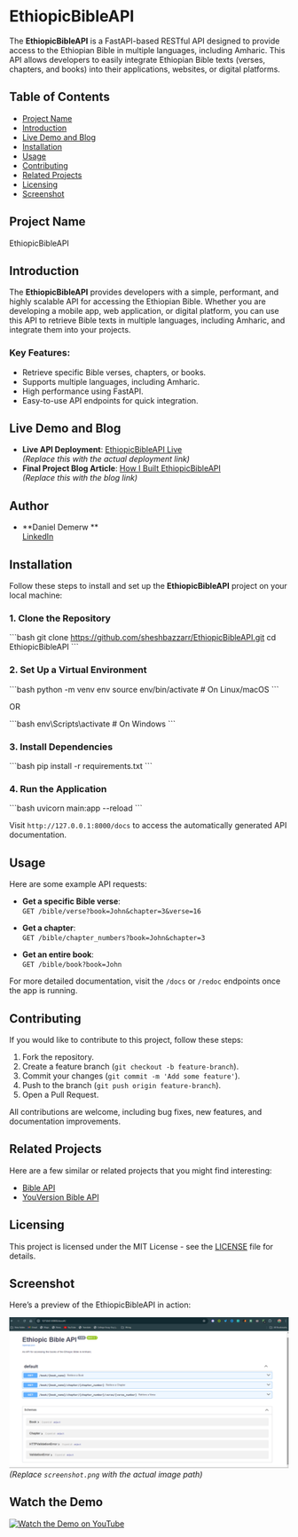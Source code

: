 
# EthiopicBibleAPI

The **EthiopicBibleAPI** is a FastAPI-based RESTful API designed to provide access to the Ethiopian Bible in multiple languages, including Amharic. This API allows developers to easily integrate Ethiopian Bible texts (verses, chapters, and books) into their applications, websites, or digital platforms.

## Table of Contents
- [Project Name](#project-name)
- [Introduction](#introduction)
- [Live Demo and Blog](#live-demo-and-blog)
- [Installation](#installation)
- [Usage](#usage)
- [Contributing](#contributing)
- [Related Projects](#related-projects)
- [Licensing](#licensing)
- [Screenshot](#screenshot)

## Project Name
EthiopicBibleAPI

## Introduction
The **EthiopicBibleAPI** provides developers with a simple, performant, and highly scalable API for accessing the Ethiopian Bible. Whether you are developing a mobile app, web application, or digital platform, you can use this API to retrieve Bible texts in multiple languages, including Amharic, and integrate them into your projects.

### Key Features:
- Retrieve specific Bible verses, chapters, or books.
- Supports multiple languages, including Amharic.
- High performance using FastAPI.
- Easy-to-use API endpoints for quick integration.

## Live Demo and Blog

- **Live API Deployment**: [EthiopicBibleAPI Live](https://ethiopicbibleapi-2.onrender.com/docs)  
  *(Replace this with the actual deployment link)*
- **Final Project Blog Article**: [How I Built EthiopicBibleAPI](https://medium.com/@danielendale/building-ethiopicbibleapi-a-fastapi-powered-restful-api-for-the-ethiopian-bible-abfab6abfe0d)  
  *(Replace this with the blog link)*

## Author
- **Daniel Demerw **  
  [LinkedIn](https://www.linkedin.com/in/danieldemerw)

## Installation

Follow these steps to install and set up the **EthiopicBibleAPI** project on your local machine:

### 1. Clone the Repository
\```bash
git clone https://github.com/sheshbazzarr/EthiopicBibleAPI.git
cd EthiopicBibleAPI
\```

### 2. Set Up a Virtual Environment
\```bash
python -m venv env
source env/bin/activate  # On Linux/macOS
\```

OR

\```bash
env\Scripts\activate  # On Windows
\```

### 3. Install Dependencies
\```bash
pip install -r requirements.txt
\```

### 4. Run the Application
\```bash
uvicorn main:app --reload
\```

Visit `http://127.0.0.1:8000/docs` to access the automatically generated API documentation.

## Usage

Here are some example API requests:

- **Get a specific Bible verse**:  
  `GET /bible/verse?book=John&chapter=3&verse=16`
  
- **Get a chapter**:  
  `GET /bible/chapter_numbers?book=John&chapter=3`
  
- **Get an entire book**:  
  `GET /bible/book?book=John`

For more detailed documentation, visit the `/docs` or `/redoc` endpoints once the app is running.

## Contributing

If you would like to contribute to this project, follow these steps:

1. Fork the repository.
2. Create a feature branch (`git checkout -b feature-branch`).
3. Commit your changes (`git commit -m 'Add some feature'`).
4. Push to the branch (`git push origin feature-branch`).
5. Open a Pull Request.

All contributions are welcome, including bug fixes, new features, and documentation improvements.

## Related Projects
Here are a few similar or related projects that you might find interesting:

- [Bible API](https://ethiopicbibleapi-2.onrender.com/docs)
- [YouVersion Bible API](https://www.youversion.com/develo/)

## Licensing

This project is licensed under the MIT License - see the [LICENSE](LICENSE) file for details.


## Screenshot

Here’s a preview of the EthiopicBibleAPI in action:

![Ethiopic Bible API Screenshot](./Img001.png)  
*(Replace `screenshot.png` with the actual image path)*

## Watch the Demo

[![Watch the Demo on YouTube](https://img.youtube.com/vi/oo6tStCSIeE/0.jpg)](https://www.youtube.com/watch?v=oo6tStCSIeE)
